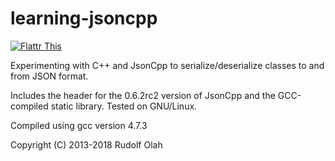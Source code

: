 learning-jsoncpp
================

[![Flattr This](http://button.flattr.com/flattr-badge-large.png)](https://flattr.com/submit/auto?fid=y0jx3j&url=https%3A%2F%2Fgithub.com%2Fomouse%2Flearning-jsoncpp)

Experimenting with C++ and JsonCpp to serialize/deserialize classes to
and from JSON format.

Includes the header for the 0.6.2rc2 version of JsonCpp and the
GCC-compiled static library. Tested on GNU/Linux.

Compiled using gcc version 4.7.3

Copyright (C) 2013-2018 Rudolf Olah
